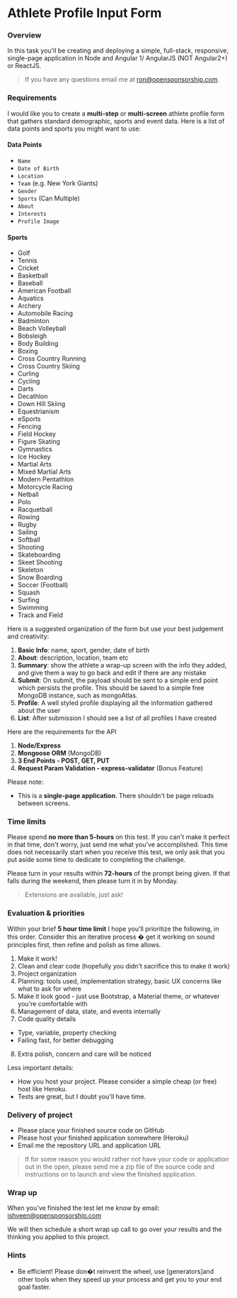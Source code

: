 Athlete Profile Input Form
===============================

### Overview

In this task you'll be creating and deploying a simple, full-stack, responsive, single-page application in Node and Angular 1/ AngularJS (NOT Angular2+) or ReactJS. 

> If you have any questions email me at ron@opensponsorship.com.

### Requirements

I would like you to create a **multi-step** or **multi-screen** athlete profile form that gathers standard demographic, sports and event data. Here is a list of data points and sports you might want to use:

#### Data Points

* `Name`
* `Date of Birth`
* `Location`
* `Team` (e.g. New York Giants)
* `Gender`
* `Sports` (Can Multiple)
* `About`
* `Interests`
* `Profile Image`

#### Sports

* Golf
* Tennis
* Cricket
* Basketball
* Baseball
* American Football
* Aquatics
* Archery
* Automobile Racing
* Badminton
* Beach Volleyball
* Bobsleigh
* Body Building
* Boxing
* Cross Country Running
* Cross Country Skiing
* Curling
* Cycling
* Darts
* Decathlon
* Down Hill Skiing
* Equestrianism
* eSports
* Fencing
* Field Hockey
* Figure Skating
* Gymnastics
* Ice Hockey
* Martial Arts
* Mixed Martial Arts
* Modern Pentathlon
* Motorcycle Racing
* Netball
* Polo
* Racquetball
* Rowing
* Rugby
* Sailing
* Softball
* Shooting
* Skateboarding
* Skeet Shooting
* Skeleton
* Snow Boarding
* Soccer (Football)
* Squash
* Surfing
* Swimming
* Track and Field

Here is a suggested organization of the form but use your best judgement and creativity:

1. **Basic Info**: name, sport, gender, date of birth 
2. **About**: description, location, team etc
3. **Summary**: show the athlete a wrap-up screen with the info they added, and give them a way to go back and edit if there are any mistake
4. **Submit**: On submit, the payload should be sent to a simple end point which persists the profile. This should be saved to a simple free MongoDB instance, such as mongoAtlas.
5. **Profile**: A well styled profile displaying all the information gathered about the user
6. **List**: After submission I should see a list of all profiles I have created 

Here are the requirements for the API

1. **Node/Express**
2. **Mongoose ORM** (MongoDB)
3. **3 End Points - POST, GET, PUT**
4. **Request Param Validation - express-validator** (Bonus Feature)

Please note:

* This is a **single-page application**. There shouldn't be page reloads between screens.

### Time limits

Please spend **no more than 5-hours** on this test. If you can't make it perfect in that time, don't worry, just send me what you've accomplished. This time does not necessarily start when you receive this test, we only ask that you put aside some time to dedicate to completing the challenge.

Please turn in your results within **72-hours** of the prompt being given. If that falls during the weekend, then please turn it in by Monday.

> Extensions are available, just ask!

### Evaluation & priorities

Within your brief **5 hour time limit** I hope you'll prioritize the following, in this order. Consider this an iterative process � get it working on sound principles first, then refine and polish as time allows.

1. Make it work!
2. Clean and clear code (hopefully you didn't sacrifice this to make it work)
3. Project organization
4. Planning: tools used, implementation strategy, basic UX concerns like what to ask for where
5. Make it look good - just use Bootstrap, a Material theme, or whatever you're comfortable with
6. Management of data, state, and events internally
7. Code quality details
  - Type, variable, property checking
  - Failing fast, for better debugging
8. Extra polish, concern and care will be noticed

Less important details:

* How you host your project. Please consider a simple cheap (or free) host like Heroku. 
* Tests are great, but I doubt you'll have time.

### Delivery of project

* Please place your finished source code on GitHub
* Please host your finished application somewhere (Heroku)
* Email me the repository URL and application URL

> If for some reason you would rather not have your code or application out in the open, please send me a zip file of the source code and instructions on to launch and view the finished application.

### Wrap up

When you've finished the test let me know by email: ishveen@opensponsorship.com

We will then schedule a short wrap up call to go over your results and the thinking you applied to this project.

### Hints

* Be efficient! Please don�t reinvent the wheel, use [generators]and other tools when they speed up your process and get you to your end goal faster.